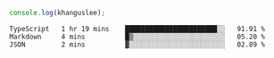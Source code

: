 ```js
console.log(khanguslee);
```

<!--START_SECTION:waka-->
```text
TypeScript   1 hr 19 mins    ███████████████████████░░   91.91 % 
Markdown     4 mins          █▒░░░░░░░░░░░░░░░░░░░░░░░   05.20 % 
JSON         2 mins          ▓░░░░░░░░░░░░░░░░░░░░░░░░   02.89 % 
```
<!--END_SECTION:waka-->

<!--
**khanguslee/khanguslee** is a ✨ _special_ ✨ repository because its `README.md` (this file) appears on your GitHub profile.

Here are some ideas to get you started:

- 🔭 I’m currently working on ...
- 🌱 I’m currently learning ...
- 👯 I’m looking to collaborate on ...
- 🤔 I’m looking for help with ...
- 💬 Ask me about ...
- 📫 How to reach me: ...
- 😄 Pronouns: ...
- ⚡ Fun fact: ...
-->
